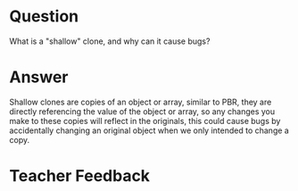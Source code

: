 # Question
What is a "shallow" clone, and why can it cause bugs?

# Answer
Shallow clones are copies of an object or array, similar to PBR, they are directly referencing the value of the object or array, so any changes you make to these copies will reflect in the originals, this could cause bugs by accidentally changing an original object when we only intended to change a copy.

# Teacher Feedback